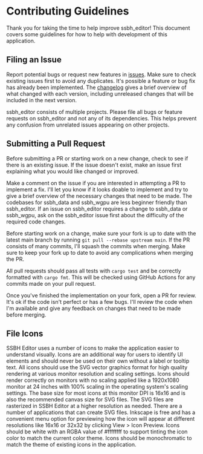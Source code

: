 # Contributing Guidelines
Thank you for taking the time to help improve ssbh_editor! This document covers some guidelines for how to help with development of this application.

## Filing an Issue
Report potential bugs or request new features in [issues](https://github.com/ScanMountGoat/ssbh_editor/issues). 
Make sure to check existing issues first to avoid any duplicates. It's possible a feature or bug fix has already been implemented. 
The [changelog](https://github.com/ScanMountGoat/ssbh_editor/blob/main/CHANGELOG.md) gives a brief overview of what changed with each version, 
including unreleased changes that will be included in the next version.

ssbh_editor consists of multiple projects. Please file all bugs or feature requests on ssbh_editor and not any of its dependencies.
This helps prevent any confusion from unrelated issues appearing on other projects. 

## Submitting a Pull Request
Before submitting a PR or starting work on a new change, check to see if there is an existing issue. 
If the issue doesn't exist, make an issue first explaining what you would like changed or improved. 

Make a comment on the issue if you are interested in attempting a PR to implement a fix. 
I'll let you know if it looks doable to implement and try to give a brief overview of the necessary changes that need to be made.
The codebases for ssbh_data and ssbh_wgpu are less beginner friendly than 
ssbh_editor. If an issue on ssbh_editor requires a change to ssbh_data or ssbh_wgpu, 
ask on the ssbh_editor issue first about the difficulty of the required code changes.

Before starting work on a change, make sure your fork is up to date with the latest main branch by running `git pull --rebase upstream main`.
If the PR consists of many commits, I'll squash the commits when merging. Make sure to keep your fork up to date to avoid any complications when merging the PR.

All pull requests should pass all tests with `cargo test` and be correctly formatted with `cargo fmt`. This will be checked using GitHub Actions for any commits made on your pull request.

Once you've finished the implementation on your fork, open a PR for review. It's ok if the code isn't perfect or has a few bugs. 
I'll review the code when I'm available and give any feedback on changes that need to be made before merging.

## File Icons
SSBH Editor uses a number of icons to make the application easier to understand visually. Icons are an additional way for users to identify UI elements and should never be used on their own without a label or tooltip text. All icons should use the SVG vector graphics format for high quality rendering at various monitor resolution and scaling settings. Icons should render correctly on monitors with no scaling applied like a 1920x1080 monitor at 24 inches with 100% scaling in the operating system's scaling settings. The base size for most icons at this monitor DPI is 16x16 and is also the recommended canvas size for SVG files. The SVG files are rasterized in SSBH Editor at a higher resolution as needed. There are a number of applications that can create SVG files. Inkscape is free and has a convenient menu option for previewing how the icon will appear at different resolutions like 16x16 or 32x32 by clicking View > Icon Preview. Icons should be white with an RGBA value of #ffffffff to support tinting the icon color to match the current color theme. Icons should be monochromatic to match the theme of existing icons in the application. 
